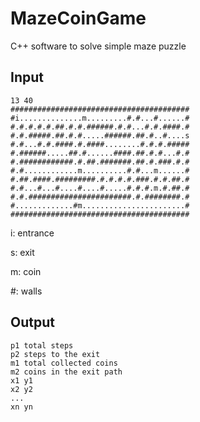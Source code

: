 # MazeCoinGame

C++ software to solve simple maze puzzle

## Input

```text
13 40
########################################
#i..............m.........#.#...#......#
#.#.#.#.#.##.#.#.######.#.#...#.#.####.#
#.#.#####.##.#.#.....######.##.#..#....s
#.#...#.#.####.#.####........#.#.#.#####
#.######.....##.#......####.##.#.#...#.#
#.############.#.##.#######.##.#.###.#.#
#.#............m..........#.#...m......#
#.##.####.#########.#.#.#.#.###.#.#.##.#
#.#...#...#....#....#.....#.#.#.m.#.##.#
#.#.#######################.#.########.#
#.............#m.......................#
########################################
```


i: entrance

s: exit

m: coin

#: walls

## Output
```text
p1 total steps
p2 steps to the exit
m1 total collected coins
m2 coins in the exit path
x1 y1
x2 y2
...
xn yn
```
